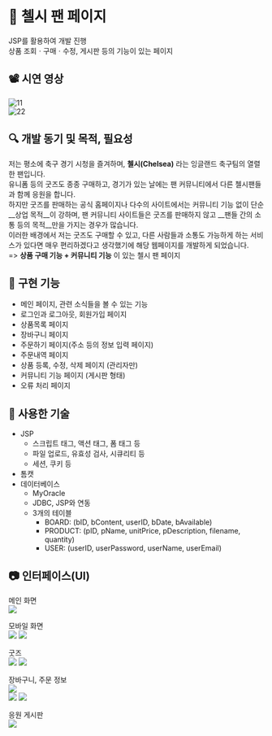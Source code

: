 # 💙 첼시 팬 페이지
JSP를 활용하여 개발 진행  
상품 조회ㆍ구매ㆍ수정, 게시판 등의 기능이 있는 페이지

## 📽 시연 영상
![11](https://user-images.githubusercontent.com/79958455/188268112-4f998904-6fe0-4839-b60a-e60b9ecca951.gif)  
![22](https://user-images.githubusercontent.com/79958455/188268139-6ee98db1-ff85-4f99-b4e1-4dd5d68b0431.gif)

## 🔍 개발 동기 및 목적, 필요성
저는 평소에 축구 경기 시청을 즐겨하며, __첼시(Chelsea)__ 라는 잉글랜드 축구팀의 열렬한 팬입니다.  
유니폼 등의 굿즈도 종종 구매하고, 경기가 있는 날에는 팬 커뮤니티에서 다른 첼시팬들과 함께 응원을 합니다.  
하지만 굿즈를 판매하는 공식 홈페이지나 다수의 사이트에서는 커뮤니티 기능 없이 단순 __상업 목적__이 강하며, 팬 커뮤니티 사이트들은 굿즈를 판매하지 않고 __팬들 간의 소통 등의 목적__만을 가지는 경우가 많습니다.   
이러한 배경에서 저는 굿즈도 구매할 수 있고, 다른 사람들과 소통도 가능하게 하는 서비스가 있다면 매우 편리하겠다고 생각했기에 해당 웹페이지를 개발하게 되었습니다.  
=> __상품 구매 기능 + 커뮤니티 기능__ 이 있는 첼시 팬 페이지

## 📍 구현 기능
- 메인 페이지, 관련 소식들을 볼 수 있는 기능
- 로그인과 로그아웃, 회원가입 페이지
- 상품목록 페이지
- 장바구니 페이지
- 주문하기 페이지(주소 등의 정보 입력 페이지)
- 주문내역 페이지
- 상품 등록, 수정, 삭제 페이지 (관리자만)
- 커뮤니티 기능 페이지 (게시판 형태) 
- 오류 처리 페이지

## 🚀 사용한 기술
- JSP
  - 스크립트 태그, 액션 태그, 폼 태그 등
  - 파일 업로드, 유효성 검사, 시큐리티 등
  - 세션, 쿠키 등
- 톰캣
- 데이터베이스
  - MyOracle
  - JDBC, JSP와 연동 
  - 3개의 테이블
    - BOARD: (bID, bContent, userID, bDate, bAvailable)
    - PRODUCT: (pID, pName, unitPrice, pDescription, filename, quantity)
    - USER: (userID, userPassword, userName, userEmail)

## 📷 인터페이스(UI)

메인 화면  
<img src="https://user-images.githubusercontent.com/79958455/188266769-17dc6d0a-78b8-4cac-9d69-0e06b62f9241.png">

모바일 화면  
<img src="https://user-images.githubusercontent.com/79958455/188266761-40610140-1b20-473b-a977-692a7f8b2191.png">
<img src="https://user-images.githubusercontent.com/79958455/188266766-69c0a198-f295-4aa6-8e0e-a376633bdb46.png">

굿즈   
<img src="https://user-images.githubusercontent.com/79958455/188266983-744e10ad-4f41-4e5c-8ba6-8e8259865e16.png">
<img src="https://user-images.githubusercontent.com/79958455/188266778-4941ba38-14cb-4903-a246-be12279f38e8.png">

장바구니, 주문 정보  
<img src="https://user-images.githubusercontent.com/79958455/188266939-9602841e-661a-4e5c-bc98-3dc7ebaecace.png">    
<img src="https://user-images.githubusercontent.com/79958455/188266943-31f1b7d3-650c-403d-a46a-190e479128bc.png">
<img src="https://user-images.githubusercontent.com/79958455/188267170-78333e75-4dca-46a8-813e-68f28aa13d75.png">  

응원 게시판  
<img src="https://user-images.githubusercontent.com/79958455/188266838-c2713a35-05df-4b4e-88c2-7946cdc07421.png">
